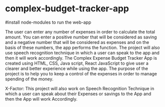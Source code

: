# complex-budget-tracker-app
#install node-modules to run the web-app


The user can enter any number of expenses in order to calculate the 
total amount. You can enter a positive number that will be considered 
as saving and a negative number that will be considered as expenses
 and on the basis of these numbers, the app performs the function. The 
project will also use speech recognition technique in which a user can
 speak to the app and then it will work accordingly. The Complex
 Expense Budget Tracker App is created using HTML, CSS, Java 
script, React JavaScript to give user a clearer and better experience 
while using the app. The purpose of the project is to help you to keep 
a control of the expenses in order to manage spending of the money.

X-Factor:  This project will also work on Speech Recognition 
Technique in which a user can speak about their Expenses or savings 
to the App and then the App will work Accordingly.
